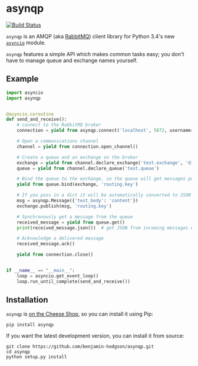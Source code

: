 asynqp
======

[![Build Status](https://travis-ci.org/benjamin-hodgson/asynqp.svg?branch=master)](https://travis-ci.org/benjamin-hodgson/asynqp)

`asynqp` is an AMQP (aka [RabbitMQ](rabbitmq.com)) client library for
Python 3.4's new [`asyncio`](https://docs.python.org/3.4/library/asyncio.html) module.

`asynqp` features a simple API which makes common tasks easy; you don't have to manage queue and exchange names yourself.


Example
-------

```python
import asyncio
import asynqp


@asyncio.coroutine
def send_and_receive():
    # connect to the RabbitMQ broker
    connection = yield from asynqp.connect('localhost', 5672, username='guest', password='guest')

    # Open a communications channel
    channel = yield from connection.open_channel()

    # Create a queue and an exchange on the broker
    exchange = yield from channel.declare_exchange('test.exchange', 'direct')
    queue = yield from channel.declare_queue('test.queue')

    # Bind the queue to the exchange, so the queue will get messages published to the exchange
    yield from queue.bind(exchange, 'routing.key')

    # If you pass in a dict it will be automatically converted to JSON
    msg = asynqp.Message({'test_body': 'content'})
    exchange.publish(msg, 'routing.key')

    # Synchronously get a message from the queue
    received_message = yield from queue.get()
    print(received_message.json())  # get JSON from incoming messages easily

    # Acknowledge a delivered message
    received_message.ack()

    yield from connection.close()


if __name__ == "__main__":
    loop = asyncio.get_event_loop()
    loop.run_until_complete(send_and_receive())
```


Installation
------------

`asynqp` is [on the Cheese Shop](https://pypi.python.org/pypi/asynqp), so you can install it using Pip:
```
pip install asynqp
```

If you want the latest development version, you can install it from source:
```
git clone https://github.com/benjamin-hodgson/asynqp.git
cd asynqp
python setup.py install
```
